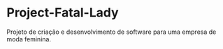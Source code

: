 # Project-Fatal-Lady
Projeto de criação e desenvolvimento de software para uma empresa de moda feminina.
